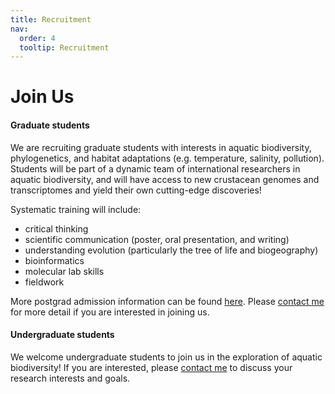 ```yaml
---
title: Recruitment
nav:
  order: 4
  tooltip: Recruitment
---
```


# Join Us

<h4>Graduate students</h4>
 
We are recruiting graduate students with interests in aquatic biodiversity, phylogenetics, and habitat adaptations (e.g. temperature, salinity, pollution). Students will be part of a dynamic team of international researchers in aquatic biodiversity, and will have access to new crustacean genomes and transcriptomes and yield their own cutting-edge discoveries! 

Systematic training will include:
* critical thinking
* scientific communication (poster, oral presentation, and writing)
* understanding evolution (particularly the tree of life and biogeography)
* bioinformatics
* molecular lab skills
* fieldwork

More postgrad admission information can be found [here](http://eco.sysu.edu.cn/). Please [contact me](mailto:majx26@mail.sysu.edu.cn) for more detail if you are interested in joining us.

<h4>Undergraduate students</h4>

We welcome undergraduate students to join us in the exploration of aquatic biodiversity! If you are interested, please [contact me](mailto:majx26@mail.sysu.edu.cn) to discuss your research interests and goals.


